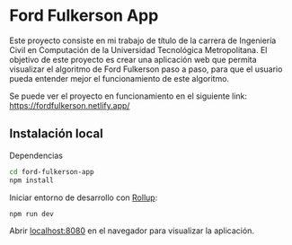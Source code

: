 
# Ford Fulkerson App

Este proyecto consiste en mi trabajo de título de la carrera de Ingeniería Civil en Computación de la Universidad Tecnológica Metropolitana. El objetivo de este proyecto es crear una aplicación web que permita visualizar el algoritmo de Ford Fulkerson paso a paso, para que el usuario pueda entender mejor el funcionamiento de este algoritmo.

Se puede ver el proyecto en funcionamiento en el siguiente link: https://fordfulkerson.netlify.app/

## Instalación local

Dependencias

```bash
cd ford-fulkerson-app
npm install
```

Iniciar entorno de desarrollo con [Rollup](https://rollupjs.org):

```bash
npm run dev
```

Abrir [localhost:8080](http://localhost:8080) en el navegador para visualizar la aplicación.
